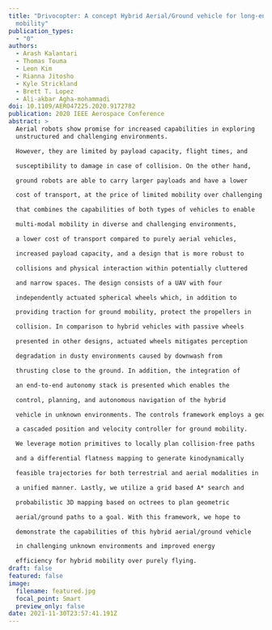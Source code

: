 ```yaml
---
title: "Drivocopter: A concept Hybrid Aerial/Ground vehicle for long-endurance
  mobility"
publication_types:
  - "0"
authors:
  - Arash Kalantari
  - Thomas Touma
  - Leon Kim
  - Rianna Jitosho
  - Kyle Strickland
  - Brett T. Lopez
  - Ali-akbar Agha-mohammadi
doi: 10.1109/AERO47225.2020.9172782
publication: 2020 IEEE Aerospace Conference
abstract: >
  Aerial robots show promise for increased capabilities in exploring
  unstructured and challenging environments.

  However, they are limited by payload capacity, flight times, and

  susceptibility to damage in case of collision. On the other hand,

  ground robots are able to carry larger payloads and have a lower

  cost of transport, at the price of limited mobility over challenging terrain. This paper presents a hybrid aerial/ground vehicle

  that combines the capabilities of both types of vehicles to enable

  multi-modal mobility in diverse and challenging environments,

  a lower cost of transport compared to purely aerial vehicles,

  increased payload capacity, and a design that is more robust to

  collisions and physical interaction within potentially cluttered

  and narrow spaces. The design consists of a UAV with four

  independently actuated spherical wheels which, in addition to

  providing traction for ground mobility, protect the propellers in

  collision. In comparison to hybrid vehicles with passive wheels

  presented in other designs, actuated wheels mitigates perception

  degradation in dusty environments caused by downwash from

  thrusting close to the ground. In addition, the integration of

  an end-to-end autonomy stack is presented which enables the

  control, planning, and autonomous navigation of the hybrid

  vehicle in unknown environments. The controls framework employs a geometric tracking controller for aerial trajectories and

  a cascaded position and velocity controller for ground mobility.

  We leverage motion primitives to locally plan collision-free paths

  and a differential flatness mapping to generate kinodynamically

  feasible trajectories for both terrestrial and aerial modalities in

  a unified manner. Lastly, we utilize a grid based A* search and

  probabilistic 3D mapping based on octrees to plan geometric

  aerial/ground paths to a goal. With this framework, we hope to

  demonstrate the capabilities of this hybrid aerial/ground vehicle

  in challenging unknown environments and improved energy

  efficiency for hybrid mobility over purely flying.
draft: false
featured: false
image:
  filename: featured.jpg
  focal_point: Smart
  preview_only: false
date: 2021-11-30T23:57:41.191Z
---
```

